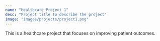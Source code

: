 ```yaml
---
name: "Healthcare Project 1"
desc: "Project title to describe the project"
image: "images/projects/project1.png"
---
```

This is a healthcare project that focuses on improving patient outcomes.